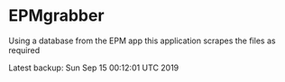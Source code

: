 # EPMgrabber
Using a database from the EPM app this application scrapes the files as required


Latest backup: Sun Sep 15 00:12:01 UTC 2019
